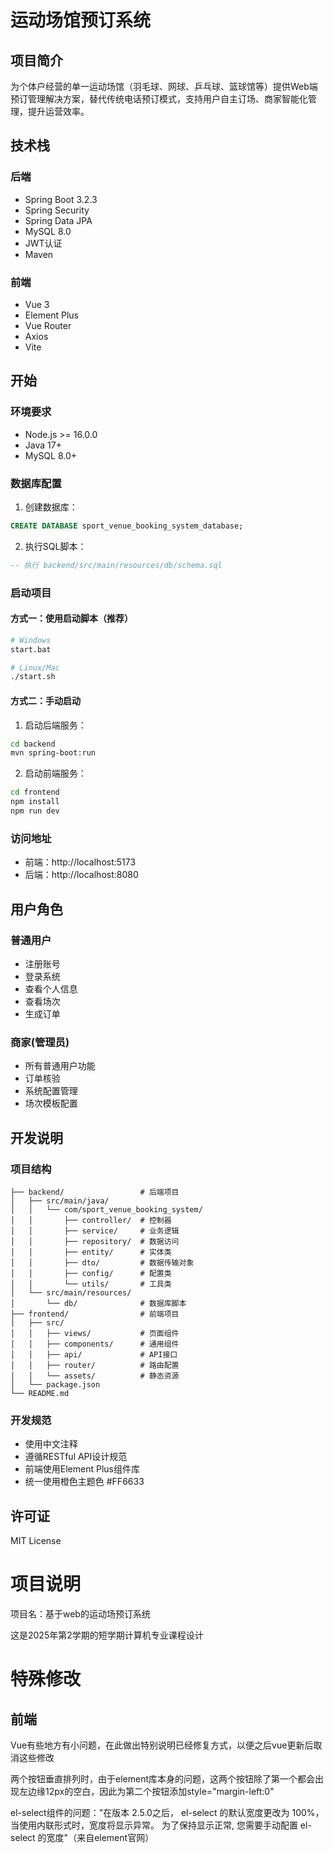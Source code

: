 # 运动场馆预订系统

## 项目简介

为个体户经营的单一运动场馆（羽毛球、网球、乒乓球、篮球馆等）提供Web端预订管理解决方案，替代传统电话预订模式，支持用户自主订场、商家智能化管理，提升运营效率。

## 技术栈

### 后端
- Spring Boot 3.2.3
- Spring Security
- Spring Data JPA
- MySQL 8.0
- JWT认证
- Maven

### 前端
- Vue 3
- Element Plus
- Vue Router
- Axios
- Vite

## 开始

### 环境要求
- Node.js >= 16.0.0
- Java 17+
- MySQL 8.0+

### 数据库配置
1. 创建数据库：
```sql
CREATE DATABASE sport_venue_booking_system_database;
```

2. 执行SQL脚本：
```sql
-- 执行 backend/src/main/resources/db/schema.sql
```

### 启动项目

#### 方式一：使用启动脚本（推荐）
```bash
# Windows
start.bat

# Linux/Mac
./start.sh
```

#### 方式二：手动启动

1. 启动后端服务：
```bash
cd backend
mvn spring-boot:run
```

2. 启动前端服务：
```bash
cd frontend
npm install
npm run dev
```

### 访问地址
- 前端：http://localhost:5173
- 后端：http://localhost:8080

## 用户角色

### 普通用户
- 注册账号
- 登录系统
- 查看个人信息
- 查看场次
- 生成订单

### 商家(管理员)
- 所有普通用户功能
- 订单核验
- 系统配置管理
- 场次模板配置

## 开发说明

### 项目结构
```
├── backend/                 # 后端项目
│   ├── src/main/java/
│   │   └── com/sport_venue_booking_system/
│   │       ├── controller/  # 控制器
│   │       ├── service/     # 业务逻辑
│   │       ├── repository/  # 数据访问
│   │       ├── entity/      # 实体类
│   │       ├── dto/         # 数据传输对象
│   │       ├── config/      # 配置类
│   │       └── utils/       # 工具类
│   └── src/main/resources/
│       └── db/              # 数据库脚本
├── frontend/                # 前端项目
│   ├── src/
│   │   ├── views/           # 页面组件
│   │   ├── components/      # 通用组件
│   │   ├── api/             # API接口
│   │   ├── router/          # 路由配置
│   │   └── assets/          # 静态资源
│   └── package.json
└── README.md
```

### 开发规范
- 使用中文注释
- 遵循RESTful API设计规范
- 前端使用Element Plus组件库
- 统一使用橙色主题色 #FF6633

## 许可证

MIT License

# 项目说明

项目名：基于web的运动场预订系统

这是2025年第2学期的短学期计算机专业课程设计



# 特殊修改

## 前端

Vue有些地方有小问题，在此做出特别说明已经修复方式，以便之后vue更新后取消这些修改

两个按钮垂直排列时，由于element库本身的问题，这两个按钮除了第一个都会出现左边缘12px的空白，因此为第二个按钮添加style="margin-left:0"

el-select组件的问题："在版本 2.5.0之后， el-select 的默认宽度更改为 100%，当使用内联形式时，宽度将显示异常。 为了保持显示正常, 您需要手动配置 el-select 的宽度"（来自element官网）
